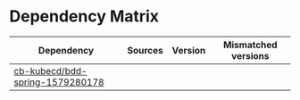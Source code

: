 # Dependency Matrix

Dependency | Sources | Version | Mismatched versions
---------- | ------- | ------- | -------------------
[cb-kubecd/bdd-spring-1579280178](https://github.com/cb-kubecd/bdd-spring-1579280178.git) |  | []() | 
